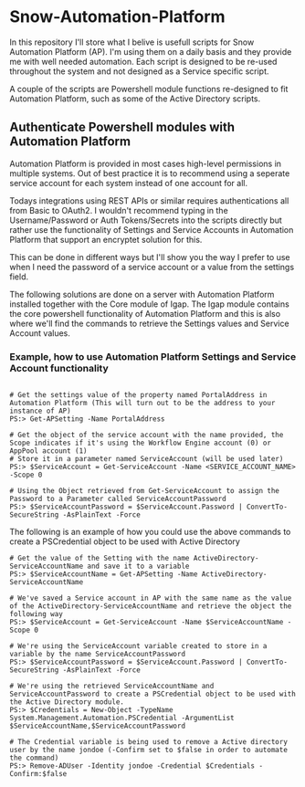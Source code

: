 # Snow-Automation-Platform
In this repository I'll store what I belive is usefull scripts for Snow Automation Platform (AP). I'm using them on a daily basis and they provide me with well needed automation. Each script is designed to be re-used throughout the system and not designed as a Service specific script.

A couple of the scripts are Powershell module functions re-designed to fit Automation Platform, such as some of the Active Directory scripts. 


## Authenticate Powershell modules with Automation Platform
Automation Platform is provided in most cases high-level permissions in multiple systems. Out of best practice it is to recommend using a seperate service account for each system instead of one account for all. 

Todays integrations using REST APIs or similar requires authentications all from Basic to OAuth2. I wouldn't recommend typing in the Username/Password or Auth Tokens/Secrets into the scripts directly but rather use the functionality of Settings and Service Accounts in Automation Platform that support an encryptet solution for this. 

This can be done in different ways but I'll show you the way I prefer to use when I need the password of a service account or a value from the settings field. 

The following solutions are done on a server with Automation Platform installed together with the Core module of Igap. The Igap module contains the core powershell functionality of Automation Platform and this is also where we'll find the commands to retrieve the Settings values and Service Account values. 

### Example, how to use Automation Platform Settings and Service Account functionality
```

# Get the settings value of the property named PortalAddress in Automation Platform (This will turn out to be the address to your instance of AP)
PS:> Get-APSetting -Name PortalAddress

# Get the object of the service account with the name provided, the Scope indicates if it's using the Workflow Engine account (0) or AppPool account (1)
# Store it in a parameter named ServiceAccount (will be used later)
PS:> $ServiceAccount = Get-ServiceAccount -Name <SERVICE_ACCOUNT_NAME> -Scope 0

# Using the Object retrieved from Get-ServiceAccount to assign the Password to a Parameter called ServiceAccountPassword
PS:> $ServiceAccountPassword = $ServiceAccount.Password | ConvertTo-SecureString -AsPlainText -Force

```

The following is an example of how you could use the above commands to create a PSCredential object to be used with Active Directory

```
# Get the value of the Setting with the name ActiveDirectory-ServiceAccountName and save it to a variable
PS:> $ServiceAccountName = Get-APSetting -Name ActiveDirectory-ServiceAccountName

# We've saved a Service account in AP with the same name as the value of the ActiveDirectory-ServiceAccountName and retrieve the object the following way
PS:> $ServiceAccount = Get-ServiceAccount -Name $ServiceAccountName -Scope 0

# We're using the ServiceAccount variable created to store in a variable by the name ServiceAccountPassword
PS:> $ServiceAccountPassword = $ServiceAccount.Password | ConvertTo-SecureString -AsPlainText -Force

# We're using the retrieved ServiceAccountName and ServiceAccountPassword to create a PSCredential object to be used with the Active Directory module.
PS:> $Credentials = New-Object -TypeName System.Management.Automation.PSCredential -ArgumentList $ServiceAccountName,$ServiceAccountPassword

# The Credential variable is being used to remove a Active directory user by the name jondoe (-Confirm set to $false in order to automate the command)
PS:> Remove-ADUser -Identity jondoe -Credential $Credentials -Confirm:$false

```

